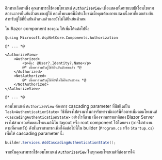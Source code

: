 อีกทางเลือกหนึ่ง คุณสามารถใช้คอมโพเนนต์ `AuthorizeView` เพื่อแสดงเนื้อหาแบบมีเงื่อนไขตามสถานะการยืนยันตัวตนของผู้ใช้ คอมโพเนนต์นี้มีประโยชน์เมื่อคุณต้องการแสดงเนื้อหาที่แตกต่างกันสำหรับผู้ใช้ที่ยืนยันตัวตนแล้วและยังไม่ได้ยืนยันตัวตน

ใน Razor component ของคุณ ให้เพิ่มโค้ดต่อไปนี้:

```cshtml title="Components/Pages/Index.razor"
@using Microsoft.AspNetCore.Components.Authorization

@* ... *@

<AuthorizeView>
    <Authorized>
        <p>ชื่อ: @User?.Identity?.Name</p>
        @* เนื้อหาสำหรับผู้ใช้ที่ยืนยันตัวตนแล้ว *@
    </Authorized>
    <NotAuthorized>
        @* เนื้อหาสำหรับผู้ใช้ที่ยังไม่ได้ยืนยันตัวตน *@
    </NotAuthorized>
</AuthorizeView>

@* ... *@
```

คอมโพเนนต์ `AuthorizeView` ต้องการ cascading parameter ที่มีชนิดเป็น `Task<AuthenticationState>` วิธีที่ตรงไปตรงมาในการรับพารามิเตอร์นี้คือการเพิ่มคอมโพเนนต์ `<CascadingAuthenticationState>` อย่างไรก็ตาม เนื่องจากธรรมชาติของ Blazor Server เราไม่สามารถเพิ่มคอมโพเนนต์นี้ใน layout หรือ root component ได้โดยตรง (อาจไม่ทำงานตามที่คาดหวัง) ดังนั้นเราสามารถเพิ่มโค้ดต่อไปนี้ใน builder (`Program.cs` หรือ `Startup.cs`) เพื่อให้ cascading parameter นี้:

```csharp title="Program.cs"
builder.Services.AddCascadingAuthenticationState();
```

จากนั้นคุณสามารถใช้คอมโพเนนต์ `AuthorizeView` ในทุกคอมโพเนนต์ที่ต้องการได้
